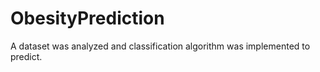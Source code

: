 # ObesityPrediction
A dataset was analyzed and classification algorithm was implemented to predict.
